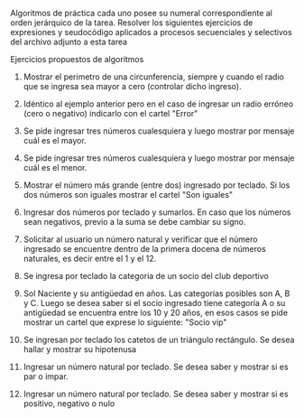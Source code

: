 Algoritmos de práctica cada uno posee su numeral correspondiente al orden jerárquico de la tarea.
Resolver los siguientes ejercicios de expresiones y seudocódigo aplicados a procesos secuenciales y selectivos del archivo adjunto a esta tarea

Ejercicios propuestos de algoritmos

1. Mostrar el perimetro de una circunferencia, siempre y cuando el radio que se ingresa sea mayor a cero (controlar dicho ingreso).

2. Idéntico al ejemplo anterior pero en el caso de ingresar un radio erróneo (cero o negativo) indicarlo con el cartel "Error"

3. Se pide ingresar tres números cualesquiera y luego mostrar por mensaje cuál es el mayor.

4. Se pide ingresar tres números cualesquiera y luego mostrar por mensaje cuál es el menor.

5. Mostrar el número más grande (entre dos) ingresado por teclado. Si los dos números son iguales mostrar el cartel "Son iguales"

6. Ingresar dos números por teclado y sumarlos. En caso que los números sean negativos, previo a la suma se debe cambiar su signo.

7. Solicitar al usuario un número natural y verificar que el número ingresado se encuentre dentro de la primera docena de números naturales, es decir entre el 1 y el 12.

8. Se ingresa por teclado la categoria de un socio del club deportivo

9. Sol Naciente y su antigüedad en años. Las categorías posibles son A, B y C. Luego se desea saber si el socio ingresado tiene categoría A o su antigüedad se encuentra entre los 10 y 20 años, en esos casos se pide mostrar un cartel que exprese lo siguiente: "Socio vip"

10. Se ingresan por teclado los catetos de un triángulo rectángulo. Se desea hallar y mostrar su hipotenusa

11. Ingresar un número natural por teclado. Se desea saber y mostrar si es par o impar.

12. Ingresar un número natural por teclado. Se desea saber y mostrar si es positivo, negativo o nulo
